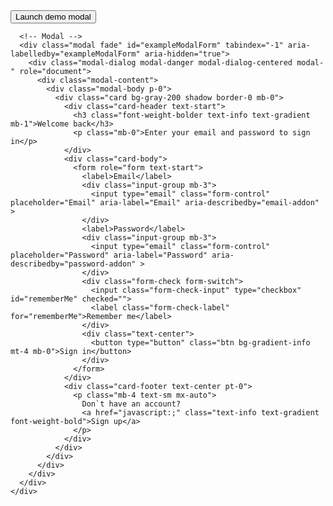 <div class="container py-7">
  <div class="row mt-5">
    <div class="col-sm-3 col-6 mx-auto">
      <!-- Button trigger modal -->
      <button type="button" class="btn bg-gradient-info" data-bs-toggle="modal" data-bs-target="#exampleModalForm">
        Launch demo modal
      </button>

      <!-- Modal -->
      <div class="modal fade" id="exampleModalForm" tabindex="-1" aria-labelledby="exampleModalForm" aria-hidden="true">
        <div class="modal-dialog modal-danger modal-dialog-centered modal-" role="document">
          <div class="modal-content">
            <div class="modal-body p-0">
              <div class="card bg-gray-200 shadow border-0 mb-0">
                <div class="card-header text-start">
                  <h3 class="font-weight-bolder text-info text-gradient mb-1">Welcome back</h3>
                  <p class="mb-0">Enter your email and password to sign in</p>
                </div>
                <div class="card-body">
                  <form role="form text-start">
                    <label>Email</label>
                    <div class="input-group mb-3">
                      <input type="email" class="form-control" placeholder="Email" aria-label="Email" aria-describedby="email-addon" >
                    </div>
                    <label>Password</label>
                    <div class="input-group mb-3">
                      <input type="email" class="form-control" placeholder="Password" aria-label="Password" aria-describedby="password-addon" >
                    </div>
                    <div class="form-check form-switch">
                      <input class="form-check-input" type="checkbox" id="rememberMe" checked="">
                      <label class="form-check-label" for="rememberMe">Remember me</label>
                    </div>
                    <div class="text-center">
                      <button type="button" class="btn bg-gradient-info mt-4 mb-0">Sign in</button>
                    </div>
                  </form>
                </div>
                <div class="card-footer text-center pt-0">
                  <p class="mb-4 text-sm mx-auto">
                    Don`t have an account?
                    <a href="javascript:;" class="text-info text-gradient font-weight-bold">Sign up</a>
                  </p>
                </div>
              </div>
            </div>
          </div>
        </div>
      </div>
    </div>
  </div>
</div
